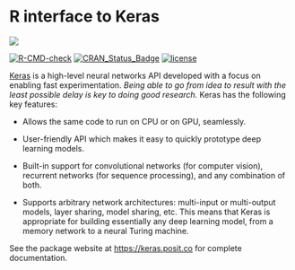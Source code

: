 # R interface to Keras

![](https://s3.amazonaws.com/keras.io/img/keras-logo-2018-large-1200.png)

[![R-CMD-check](https://github.com/rstudio/keras/actions/workflows/R-CMD-check.yaml/badge.svg)](https://github.com/rstudio/keras/actions/workflows/R-CMD-check.yaml)
[![CRAN_Status_Badge](https://www.r-pkg.org/badges/version/keras3)](https://cran.r-project.org/package=keras3)
[![license](https://img.shields.io/github/license/mashape/apistatus.svg?maxAge=2592000)](https://github.com/keras-team/keras/blob/master/LICENSE)

[Keras](https://keras.io/) is a high-level neural networks API developed with a focus on enabling fast experimentation. *Being able to go from idea to result with the least possible delay is key to doing good research.* Keras has the following key features:

- Allows the same code to run on CPU or on GPU, seamlessly.

- User-friendly API which makes it easy to quickly prototype deep learning models.

- Built-in support for convolutional networks (for computer vision), recurrent networks (for sequence processing), and any combination of both.

- Supports arbitrary network architectures: multi-input or multi-output models, layer sharing, model sharing, etc. This means that Keras is appropriate for building essentially any deep learning model, from a memory network to a neural Turing machine.

See the package website at <https://keras.posit.co> for complete documentation.

